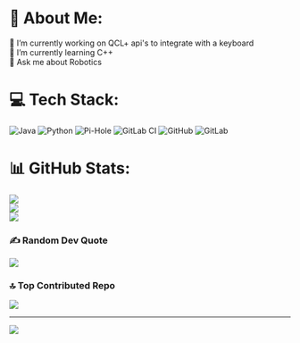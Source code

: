 # 💫 About Me:
🔭 I’m currently working on QCL+ api's to integrate with a keyboard <br>🌱 I’m currently learning C++<br>💬 Ask me about Robotics


# 💻 Tech Stack:
![Java](https://img.shields.io/badge/java-%23ED8B00.svg?style=for-the-badge&logo=openjdk&logoColor=white) ![Python](https://img.shields.io/badge/python-3670A0?style=for-the-badge&logo=python&logoColor=ffdd54) ![Pi-Hole](https://img.shields.io/badge/pihole-%2396060C.svg?style=for-the-badge&logo=pi-hole&logoColor=white) ![GitLab CI](https://img.shields.io/badge/gitlab%20CI-%23181717.svg?style=for-the-badge&logo=gitlab&logoColor=white) ![GitHub](https://img.shields.io/badge/github-%23121011.svg?style=for-the-badge&logo=github&logoColor=white) ![GitLab](https://img.shields.io/badge/gitlab-%23181717.svg?style=for-the-badge&logo=gitlab&logoColor=white) 
# 📊 GitHub Stats:
![](https://github-readme-stats.vercel.app/api?username=agame7k&theme=dark&hide_border=false&include_all_commits=true&count_private=true)<br/>
![](https://github-readme-streak-stats.herokuapp.com/?user=agame7k&theme=dark&hide_border=false)<br/>
![](https://github-readme-stats.vercel.app/api/top-langs/?username=agame7k&theme=dark&hide_border=false&include_all_commits=true&count_private=true&layout=compact)

### ✍️ Random Dev Quote
![](https://quotes-github-readme.vercel.app/api?type=horizontal&theme=radical)

### 🔝 Top Contributed Repo
![](https://github-contributor-stats.vercel.app/api?username=agame7k&limit=5&theme=dark&combine_all_yearly_contributions=true)

---
[![](https://visitcount.itsvg.in/api?id=agame7k&icon=0&color=2)](https://visitcount.itsvg.in)

<!-- Proudly created with GPRM ( https://gprm.itsvg.in ) -->
